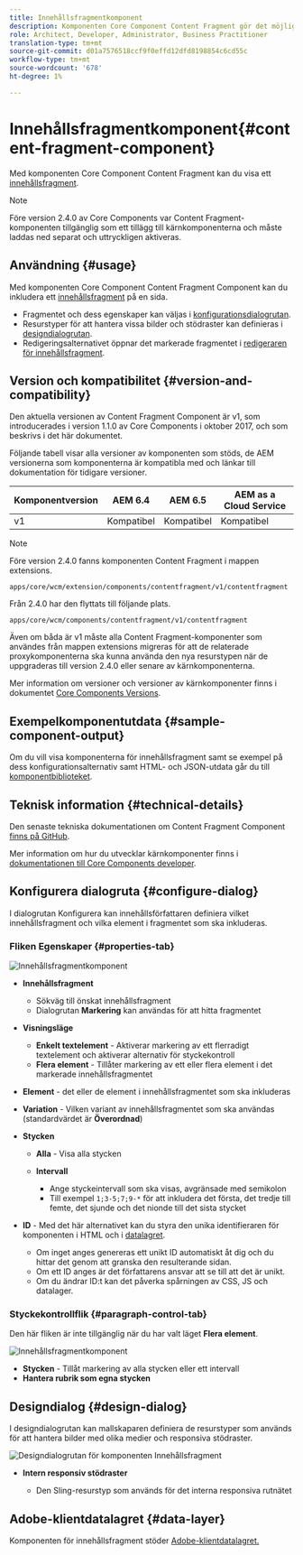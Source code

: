 ```yaml
---
title: Innehållsfragmentkomponent
description: Komponenten Core Component Content Fragment gör det möjligt att visa ett innehållsfragment.
role: Architect, Developer, Administrator, Business Practitioner
translation-type: tm+mt
source-git-commit: d01a7576518ccf9f0effd12dfd8198854c6cd55c
workflow-type: tm+mt
source-wordcount: '678'
ht-degree: 1%

---
```



# Innehållsfragmentkomponent{#content-fragment-component}

Med komponenten Core Component Content Fragment kan du visa ett [innehållsfragment](https://docs.adobe.com/content/help/en/experience-manager-cloud-service/assets/content-fragments/content-fragments.html).

>[!NOTE]
>
>Före version 2.4.0 av Core Components var Content Fragment-komponenten tillgänglig som ett tillägg till kärnkomponenterna och måste laddas ned separat och uttryckligen aktiveras.

## Användning {#usage}

Med komponenten Core Component Content Fragment Component kan du inkludera ett [innehållsfragment](https://docs.adobe.com/content/help/en/experience-manager-cloud-service/assets/content-fragments/content-fragments.html) på en sida.

* Fragmentet och dess egenskaper kan väljas i [konfigurationsdialogrutan](#configure-dialog).
* Resurstyper för att hantera vissa bilder och stödraster kan definieras i [designdialogrutan](#design-dialog).
* Redigeringsalternativet öppnar det markerade fragmentet i [redigeraren för innehållsfragment](https://docs.adobe.com/content/help/en/experience-manager-cloud-service/assets/content-fragments/content-fragments-variations.html).

## Version och kompatibilitet {#version-and-compatibility}

Den aktuella versionen av Content Fragment Component är v1, som introducerades i version 1.1.0 av Core Components i oktober 2017, och som beskrivs i det här dokumentet.

Följande tabell visar alla versioner av komponenten som stöds, de AEM versionerna som komponenterna är kompatibla med och länkar till dokumentation för tidigare versioner.

| Komponentversion | AEM 6.4 | AEM 6.5 | AEM as a Cloud Service |
|--- |--- |---|---|
| v1 | Kompatibel | Kompatibel | Kompatibel |

>[!NOTE]
>
>Före version 2.4.0 fanns komponenten Content Fragment i mappen extensions.
>
> `apps/core/wcm/extension/components/contentfragment/v1/contentfragment`
> 
>Från 2.4.0 har den flyttats till följande plats.
>
>`apps/core/wcm/components/contentfragment/v1/contentfragment`
>
>Även om båda är v1 måste alla Content Fragment-komponenter som användes från mappen extensions migreras för att de relaterade proxykomponenterna ska kunna använda den nya resurstypen när de uppgraderas till version 2.4.0 eller senare av kärnkomponenterna.

Mer information om versioner och versioner av kärnkomponenter finns i dokumentet [Core Components Versions](/help/versions.md).

## Exempelkomponentutdata {#sample-component-output}

Om du vill visa komponenterna för innehållsfragment samt se exempel på dess konfigurationsalternativ samt HTML- och JSON-utdata går du till [komponentbiblioteket](https://adobe.com/go/aem_cmp_library_cf).

## Teknisk information {#technical-details}

Den senaste tekniska dokumentationen om Content Fragment Component [finns på GitHub](https://adobe.com/go/aem_cmp_tech_cf_v1).

Mer information om hur du utvecklar kärnkomponenter finns i [dokumentationen till Core Components developer](/help/developing/overview.md).

## Konfigurera dialogruta {#configure-dialog}

I dialogrutan Konfigurera kan innehållsförfattaren definiera vilket innehållsfragment och vilka element i fragmentet som ska inkluderas.

### Fliken Egenskaper {#properties-tab}

![Innehållsfragmentkomponent](/help/assets/content-fragment-edit-properties.png)

* **Innehållsfragment**

   * Sökväg till önskat innehållsfragment
   * Dialogrutan **Markering** kan användas för att hitta fragmentet

* **Visningsläge**
   * **Enkelt textelement**  - Aktiverar markering av ett flerradigt textelement och aktiverar alternativ för styckekontroll
   * **Flera element**  - Tillåter markering av ett eller flera element i det markerade innehållsfragmentet
* **Element**  - det eller de element i innehållsfragmentet som ska inkluderas
* **Variation**  - Vilken variant av innehållsfragmentet som ska användas (standardvärdet är  **Överordnad**)

* **Stycken**

   * **Alla**  - Visa alla stycken
   * **Intervall**

      * Ange styckeintervall som ska visas, avgränsade med semikolon
      * Till exempel `1;3-5;7;9-*` för att inkludera det första, det tredje till femte, det sjunde och det nionde till det sista stycket
* **ID**  - Med det här alternativet kan du styra den unika identifieraren för komponenten i HTML och i  [datalagret](/help/developing/data-layer/overview.md).
   * Om inget anges genereras ett unikt ID automatiskt åt dig och du hittar det genom att granska den resulterande sidan.
   * Om ett ID anges är det författarens ansvar att se till att det är unikt.
   * Om du ändrar ID:t kan det påverka spårningen av CSS, JS och datalager.

### Styckekontrollflik {#paragraph-control-tab}

Den här fliken är inte tillgänglig när du har valt läget **Flera element**.

![Innehållsfragmentkomponent](/help/assets/content-fragment-edit-paragraph.png)

* **Stycken**  - Tillåt markering av alla stycken eller ett intervall
* **Hantera rubrik som egna stycken**

## Designdialog {#design-dialog}

I designdialogrutan kan mallskaparen definiera de resurstyper som används för att hantera bilder med olika medier och responsiva stödraster.

![Designdialogrutan för komponenten Innehållsfragment](/help/assets/content-fragment-design.png)

* **Intern responsiv stödraster**

   * Den Sling-resurstyp som används för det interna responsiva rutnätet

## Adobe-klientdatalagret {#data-layer}

Komponenten för innehållsfragment stöder [Adobe-klientdatalagret.](/help/developing/data-layer/overview.md)
